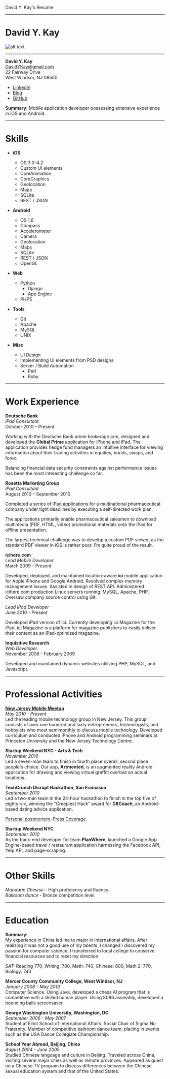 David Y. Kay's Resume
* * * * * * * * * * * * * * * * * *
# David Y. Kay

![alt text]( http://0.gravatar.com/avatar/30d6fbf81284ac9005e8e9ccc7ecfb1e?size=420 "David Y. Kay")

* * * * * * * * * * * * * * * * * *

__David Y. Kay__  
DavidYKay@gmail.com  
22 Fairway Drive  
West Windsor, NJ 08550  

* [LinkedIn](http://linkedin.com/in/DavidYKay)  
* [Blog](http://blog.davidykay.com)  
* [GitHub](http://github.com/magneus)  

__Summary:__  Mobile application developer possessing extensive experience in iOS and Android. 

* * * * * * * * * * * * * * * * * *
# Skills

* __iOS__
  * OS 3.0-4.2
  * Custom UI elements
  * CoreAnimation
  * CoreGraphics
  * Geolocation
  * Maps
  * SQLite
  * REST / JSON

* __Android__
  * OS 1.6
  * Compass 
  * Accelerometer
  * Camera
  * Geolocation
  * Maps
  * SQLite
  * REST / JSON
  * OpenGL

* __Web__
    * Python
      * Django
      * App Engine
    * PHP5

* __Tools__
  * Git
  * Apache
  * MySQL
  * UNIX

* __Misc__
    * UI Design
    * Implementing UI elements from PSD designs
    * Server / Build Automation
        * Perl
        * Ruby
  
* * * * * * * * * * * * * * * * * *
# Work Experience
  
__Deutsche Bank__  
_iPad Consultant_  
October 2010 – Present  
  
Working with the Deutsche Bank prime brokerage arm, designed and developed the __Global Prime__ application for iPhone and iPad. The application provides hedge fund managers an intuitive interface for viewing information about their trading activities in equities, bonds, swaps, and forex.
  
Balancing financial data security constraints against performance issues has been the most interesting challenge so far.  
  
__Rosetta Marketing Group__  
_iPad Consultant_  
August 2010 – September 2010  
  
Completed a series of iPad applications for a multinational pharmaceutical company under tight deadlines by executing a self-directed work plan.

The applications primarily enable pharmaceutical salesmen to download multimedia (PDF, HTML, video) promotional materials onto the iPad for offline presentation.  

The largest technical challenge was to develop a custom PDF viewer, as the standard PDF viewer in iOS is rather poor. I'm quite proud of the result.  
  
__icihere.com__  
_Lead Mobile Developer_  
March 2009 - Present  
  
Developed, deployed, and maintained location-aware __ici__ mobile application for Apple iPhone and Google Android. Resolved complex memory management issues. Assisted in design of REST API. Administered icihere.com production Linux servers running: MySQL, Apache, PHP. Oversaw company source control using Git.  
  
_Lead iPad Developer_  
June 2010 - Present 
  
Developed iPad version of ici. Currently developing ici Magazine for the iPad. ici Magazine is a platform for magazine publishers to easily deliver their content as an iPad-optimized magazine.
  
__Inquisitive Research__  
_Web Developer_  
November 2008 - February 2009  
  
Developed and maintained dynamic websites utilizing PHP, MySQL, and Javascript.

* * * * * * * * * * * * * * * * * *
# Professional Activities  

[__New Jersey Mobile Meetup__](http://meetup.com/njmobile/)  
_May 2010 - Present_  
Led the leading mobile technology group in New Jersey. This group consists of over one hundred and sixty entrepreneurs, technologists, and hobbyists who meet semimonthly to discuss mobile technology. Developed curriculum and conducted iPhone and Android programming seminars at Princeton University and the New Jersey Technology Centre.

__Startup Weekend NYC - Arts & Tech__  
_November 2010_  
Led a seven-man team to finish in fourth place overall, second place people's choice. Our app, __Artmented__, is an augmented reality Android application for drawing and viewing virtual graffiti overlaid on actual locations.

__TechCrunch Disrupt Hackathon, San Francisco__  
_September 2010_  
Led a two-man team in the 24-hour hackathon to finish in the top five of eighty-six, winning the “Creepiest Hack” award for __D8Coach__, an Android-based dating advice application.  

[Personal postmortem](http://blog.davidykay.com/d8coach-hackaton-wrap-up).  [Press Coverage](http://techcrunch.com/2010/09/26/techcrunch-disrupt-hackathon-winner/).  

__Startup Weekend NYC__  
_September 2010_  
As the back-end developer for team __PlanWhere__, launched a Google App Engine-based travel / restaurant application harnessing the Facebook API, Yelp API, and page-scraping.

* * * * * * * * * * * * * * * * * *
# Other Skills

_Mandarin Chinese_ - High proficiency and fluency.  
_Ballroom dance_ - Bronze competition level.  

* * * * * * * * * * * * * * * * * *
# Education

__Summary:__  
My experience in China led me to major in international affairs. After realizing it was not a good use of my talents, I changed 
I discovered my passion for computer science. I transferred to local college to conserve financial resources and to reset my
direction.  
  
_SAT:_ Reading 770, Writing: 780, Math: 740, Chinese: 800, Math 2: 770, Biology: 740

__Mercer County Community College, West Windsor, NJ__  
_January 2008 - May 2010_  
Computer Science. Using Java, developed a chess AI program that is competitive with a skilled human player. Using 8086 assembly, developed a bouncing balls screensaver.

__George Washington University, Washington, DC__  
_September 2006 - May 2007_  
Student at Elliot School of International Affairs. Social Chair of Sigma Nu Fraternity. Member of competitive ballroom dance team, placing in events such as the USA Dance Collegiate Championship.

__School Year Abroad, Beijing, China__  
_August 2004 - June 2005_  
Studied Chinese language and culture in Beijing. Traveled across China, visiting several major cities as well as remote provinces. Appeared as guest on a Chinese TV program to discuss differences between the Chinese sexual education system and that of the United States.

